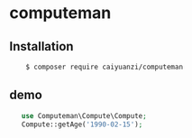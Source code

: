 # computeman
## Installation

```sh
    $ composer require caiyuanzi/computeman
```

## demo
```php
   use Computeman\Compute\Compute;
   Compute::getAge('1990-02-15');
```
